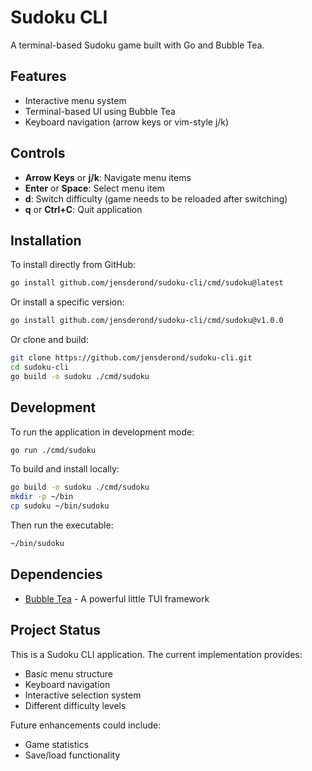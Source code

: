 # Sudoku CLI

A terminal-based Sudoku game built with Go and Bubble Tea.

## Features

- Interactive menu system
- Terminal-based UI using Bubble Tea
- Keyboard navigation (arrow keys or vim-style j/k)

## Controls

- **Arrow Keys** or **j/k**: Navigate menu items
- **Enter** or **Space**: Select menu item
- **d**: Switch difficulty (game needs to be reloaded after switching)
- **q** or **Ctrl+C**: Quit application

## Installation

To install directly from GitHub:

```bash
go install github.com/jensderond/sudoku-cli/cmd/sudoku@latest
```

Or install a specific version:

```bash
go install github.com/jensderond/sudoku-cli/cmd/sudoku@v1.0.0
```

Or clone and build:

```bash
git clone https://github.com/jensderond/sudoku-cli.git
cd sudoku-cli
go build -o sudoku ./cmd/sudoku
```

## Development

To run the application in development mode:

```bash
go run ./cmd/sudoku
```

To build and install locally:

```bash
go build -o sudoku ./cmd/sudoku
mkdir -p ~/bin
cp sudoku ~/bin/sudoku
```

Then run the executable:

```bash
~/bin/sudoku
```

## Dependencies

- [Bubble Tea](https://github.com/charmbracelet/bubbletea) - A powerful little TUI framework

## Project Status

This is a Sudoku CLI application. The current implementation provides:

- Basic menu structure
- Keyboard navigation
- Interactive selection system
- Different difficulty levels

Future enhancements could include:
- Game statistics
- Save/load functionality
